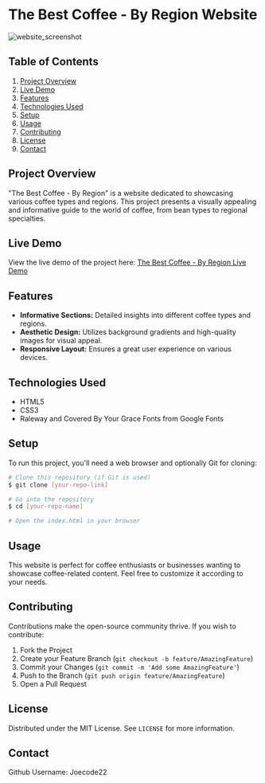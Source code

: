# The Best Coffee - By Region Website

![website_screenshot](https://github.com/Joecode22/The-Best-Cofee-Regions/assets/93625431/7e21f207-d170-4488-8e51-4172849806ae)

## Table of Contents
1. [Project Overview](#project-overview)
2. [Live Demo](#live-demo)
3. [Features](#features)
4. [Technologies Used](#technologies-used)
5. [Setup](#setup)
6. [Usage](#usage)
7. [Contributing](#contributing)
8. [License](#license)
9. [Contact](#contact)

## Project Overview
"The Best Coffee - By Region" is a website dedicated to showcasing various coffee types and regions. This project presents a visually appealing and informative guide to the world of coffee, from bean types to regional specialties.

## Live Demo
View the live demo of the project here: [The Best Coffee - By Region Live Demo](https://joecode22.github.io/The-Best-Cofee-Regions/)

## Features
- **Informative Sections:** Detailed insights into different coffee types and regions.
- **Aesthetic Design:** Utilizes background gradients and high-quality images for visual appeal.
- **Responsive Layout:** Ensures a great user experience on various devices.

## Technologies Used
- HTML5
- CSS3
- Raleway and Covered By Your Grace Fonts from Google Fonts

## Setup
To run this project, you'll need a web browser and optionally Git for cloning:

```bash
# Clone this repository (if Git is used)
$ git clone [your-repo-link]

# Go into the repository
$ cd [your-repo-name]

# Open the index.html in your browser
```

## Usage
This website is perfect for coffee enthusiasts or businesses wanting to showcase coffee-related content. Feel free to customize it according to your needs.

## Contributing
Contributions make the open-source community thrive. If you wish to contribute:

1. Fork the Project
2. Create your Feature Branch (`git checkout -b feature/AmazingFeature`)
3. Commit your Changes (`git commit -m 'Add some AmazingFeature'`)
4. Push to the Branch (`git push origin feature/AmazingFeature`)
5. Open a Pull Request

## License
Distributed under the MIT License. See `LICENSE` for more information.

## Contact
Github Username: Joecode22
